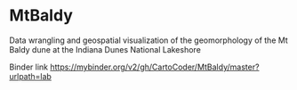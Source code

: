# MtBaldy
Data wrangling and geospatial visualization of the geomorphology of the Mt Baldy dune at the Indiana Dunes National Lakeshore

Binder link https://mybinder.org/v2/gh/CartoCoder/MtBaldy/master?urlpath=lab
